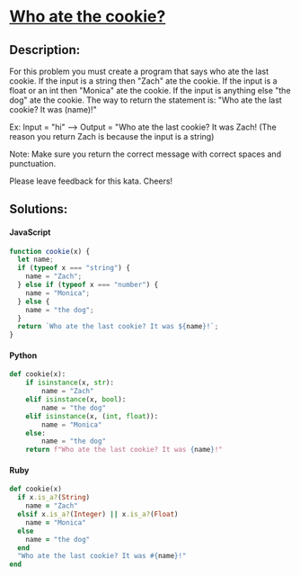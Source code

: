 # [**Who ate the cookie?**](https://www.codewars.com/kata/55a996e0e8520afab9000055)

## **Description:**

For this problem you must create a program that says who ate the last cookie. If the input is a string then "Zach" ate the cookie. If the input is a float or an int then "Monica" ate the cookie. If the input is anything else "the dog" ate the cookie. The way to return the statement is: "Who ate the last cookie? It was (name)!"

Ex: Input = "hi" --> Output = "Who ate the last cookie? It was Zach! (The reason you return Zach is because the input is a string)

Note: Make sure you return the correct message with correct spaces and punctuation.

Please leave feedback for this kata. Cheers!

## **Solutions:**

#### **JavaScript**
```js
function cookie(x) {
  let name;
  if (typeof x === "string") {
    name = "Zach";
  } else if (typeof x === "number") {
    name = "Monica";
  } else {
    name = "the dog";
  }
  return `Who ate the last cookie? It was ${name}!`;
}
```

#### **Python**
```py
def cookie(x):
    if isinstance(x, str):
        name = "Zach"
    elif isinstance(x, bool):  
        name = "the dog"
    elif isinstance(x, (int, float)):
        name = "Monica"
    else:
        name = "the dog"
    return f"Who ate the last cookie? It was {name}!"
```

#### **Ruby**
```rb
def cookie(x)
  if x.is_a?(String)
    name = "Zach"
  elsif x.is_a?(Integer) || x.is_a?(Float)
    name = "Monica"
  else
    name = "the dog"
  end
  "Who ate the last cookie? It was #{name}!"
end
```